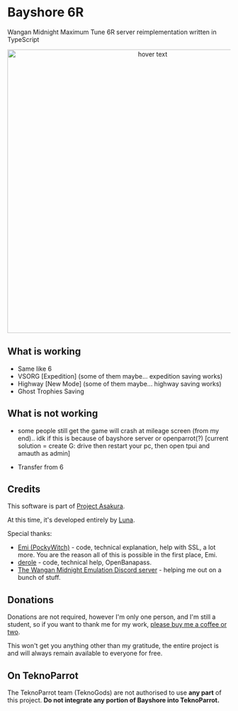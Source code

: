 # Bayshore 6R
Wangan Midnight Maximum Tune 6R server reimplementation written in TypeScript

<p align="center">
    <img src="https://repository-images.githubusercontent.com/523956269/9a72b45d-7b27-4237-8aeb-476865a6d6d6" width="640" title="hover text">
</p>

## What is working
 - Same like 6
 - VSORG [Expedition] (some of them maybe... expedition saving works)
 - Highway [New Mode] (some of them maybe... highway saving works)
 - Ghost Trophies Saving
 
 ## What is not working
 - some people still get the game will crash at mileage screen (from my end).. idk if this is because of bayshore server or openparrot(?) [current solution = create G: drive then restart your pc, then open tpui and amauth as admin]
 
 - Transfer from 6

## Credits
This software is part of [Project Asakura](https://github.com/ProjectAsakura).

At this time, it's developed entirely by [Luna](https://github.com/ry00001).

Special thanks:
 - [Emi (PockyWitch)](https://twitter.com/ChocomintPuppy) - code, technical explanation, help with SSL, a lot more. You are the reason all of this is possible in the first place, Emi.
 - [derole](https://derole.co.uk) - code, technical help, OpenBanapass.
 - [The Wangan Midnight Emulation Discord server](https://discord.gg/r3nbd4x) - helping me out on a bunch of stuff.

## Donations
Donations are not required, however I'm only one person, and I'm still a student, so if you want to thank me for my work, [please buy me a coffee or two](https://ko-fi.com/lostkagamine).

This won't get you anything other than my gratitude, the entire project is and will always remain available to everyone for free.

## On TeknoParrot
The TeknoParrot team (TeknoGods) are not authorised to use **any part** of this project. **Do not integrate any portion of Bayshore into TeknoParrot.**
